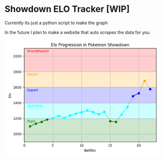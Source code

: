 # Showdown ELO Tracker [WIP]

Currently its just a python script to make the graph

In the future I plan to make a website that auto scrapes the data for you

![graph](https://github.com/rbSparky/Showdown-ELO-Tracker/blob/main/Figure_1.png)
